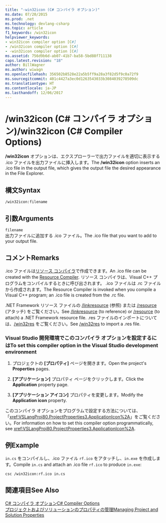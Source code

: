 ```yaml
---
title: "-win32icon (C# コンパイラ オプション)"
ms.date: 07/20/2015
ms.prod: .net
ms.technology: devlang-csharp
ms.topic: article
f1_keywords: /win32icon
helpviewer_keywords:
- win32icon compiler option [C#]
- /win32icon compiler option [C#]
- -win32icon compiler option [C#]
ms.assetid: 756d9b6d-ab07-41b7-ba58-5bd88f711138
caps.latest.revision: "18"
author: BillWagner
ms.author: wiwagn
ms.openlocfilehash: 356502b8528e22a5b5ff9a28a3f82d5f9c0a72f9
ms.sourcegitcommit: 401c4427a3ec0d1263543033b3084039278509dc
ms.translationtype: HT
ms.contentlocale: ja-JP
ms.lasthandoff: 12/06/2017
---
```

# <a name="win32icon-c-compiler-options"></a><span data-ttu-id="fab1e-102">/win32icon (C# コンパイラ オプション)</span><span class="sxs-lookup"><span data-stu-id="fab1e-102">/win32icon (C# Compiler Options)</span></span>
<span data-ttu-id="fab1e-103">**/win32icon** オプションは、エクスプローラーで出力ファイルを適切に表示する .ico ファイルを出力ファイルに挿入します。</span><span class="sxs-lookup"><span data-stu-id="fab1e-103">The **/win32icon** option inserts an .ico file in the output file, which gives the output file the desired appearance in the File Explorer.</span></span>  
  
## <a name="syntax"></a><span data-ttu-id="fab1e-104">構文</span><span class="sxs-lookup"><span data-stu-id="fab1e-104">Syntax</span></span>  
  
```console  
/win32icon:filename  
```  
  
## <a name="arguments"></a><span data-ttu-id="fab1e-105">引数</span><span class="sxs-lookup"><span data-stu-id="fab1e-105">Arguments</span></span>  
 `filename`  
 <span data-ttu-id="fab1e-106">出力ファイルに追加する .ico ファイル。</span><span class="sxs-lookup"><span data-stu-id="fab1e-106">The .ico file that you want to add to your output file.</span></span>  
  
## <a name="remarks"></a><span data-ttu-id="fab1e-107">コメント</span><span class="sxs-lookup"><span data-stu-id="fab1e-107">Remarks</span></span>  
 <span data-ttu-id="fab1e-108">.ico ファイルは[リソース コンパイラ](https://msdn.microsoft.com/library/aa381042.aspx)で作成できます。</span><span class="sxs-lookup"><span data-stu-id="fab1e-108">An .ico file can be created with the [Resource Compiler](https://msdn.microsoft.com/library/aa381042.aspx).</span></span> <span data-ttu-id="fab1e-109">リソース コンパイラは、Visual C++ プログラムをコンパイルするときに呼び出されます。 .ico ファイルは .rc ファイルから作成されます。</span><span class="sxs-lookup"><span data-stu-id="fab1e-109">The Resource Compiler is invoked when you compile a Visual C++ program; an .ico file is created from the .rc file.</span></span>  
  
 <span data-ttu-id="fab1e-110">.NET Framework リソース ファイルの [/linkresource](../../../csharp/language-reference/compiler-options/linkresource-compiler-option.md) (参照) または [/resource](../../../csharp/language-reference/compiler-options/resource-compiler-option.md) (アタッチ) をご覧ください。</span><span class="sxs-lookup"><span data-stu-id="fab1e-110">See [/linkresource](../../../csharp/language-reference/compiler-options/linkresource-compiler-option.md) (to reference) or [/resource](../../../csharp/language-reference/compiler-options/resource-compiler-option.md) (to attach) a .NET Framework resource file.</span></span> <span data-ttu-id="fab1e-111">.res ファイルのインポートについては、[/win32res](../../../csharp/language-reference/compiler-options/win32res-compiler-option.md) をご覧ください。</span><span class="sxs-lookup"><span data-stu-id="fab1e-111">See [/win32res](../../../csharp/language-reference/compiler-options/win32res-compiler-option.md) to import a .res file.</span></span>  
  
### <a name="to-set-this-compiler-option-in-the-visual-studio-development-environment"></a><span data-ttu-id="fab1e-112">Visual Studio 開発環境でこのコンパイラ オプションを設定するには</span><span class="sxs-lookup"><span data-stu-id="fab1e-112">To set this compiler option in the Visual Studio development environment</span></span>  
  
1.  <span data-ttu-id="fab1e-113">プロジェクトの **[プロパティ]** ページを開きます。</span><span class="sxs-lookup"><span data-stu-id="fab1e-113">Open the project's **Properties** pages.</span></span>  
  
2.  <span data-ttu-id="fab1e-114">**[アプリケーション]** プロパティ ページをクリックします。</span><span class="sxs-lookup"><span data-stu-id="fab1e-114">Click the **Application** property page.</span></span>  
  
3.  <span data-ttu-id="fab1e-115">**[アプリケーション アイコン]** プロパティを変更します。</span><span class="sxs-lookup"><span data-stu-id="fab1e-115">Modify the **Application icon** property.</span></span>  
  
 <span data-ttu-id="fab1e-116">このコンパイラ オプションをプログラムで設定する方法については、「<xref:VSLangProj80.ProjectProperties3.ApplicationIcon%2A>」をご覧ください。</span><span class="sxs-lookup"><span data-stu-id="fab1e-116">For information on how to set this compiler option programmatically, see <xref:VSLangProj80.ProjectProperties3.ApplicationIcon%2A>.</span></span>  
  
## <a name="example"></a><span data-ttu-id="fab1e-117">例</span><span class="sxs-lookup"><span data-stu-id="fab1e-117">Example</span></span>  
 <span data-ttu-id="fab1e-118">`in.cs` をコンパイルし、.ico ファイル `rf.ico` をアタッチし、`in.exe` を作成します。</span><span class="sxs-lookup"><span data-stu-id="fab1e-118">Compile `in.cs` and attach an .ico file `rf.ico` to produce `in.exe`:</span></span>  
  
```console  
csc /win32icon:rf.ico in.cs  
```  
  
## <a name="see-also"></a><span data-ttu-id="fab1e-119">関連項目</span><span class="sxs-lookup"><span data-stu-id="fab1e-119">See Also</span></span>  
 [<span data-ttu-id="fab1e-120">C# コンパイラ オプション</span><span class="sxs-lookup"><span data-stu-id="fab1e-120">C# Compiler Options</span></span>](../../../csharp/language-reference/compiler-options/index.md)  
 [<span data-ttu-id="fab1e-121">プロジェクトおよびソリューションのプロパティの管理</span><span class="sxs-lookup"><span data-stu-id="fab1e-121">Managing Project and Solution Properties</span></span>](/visualstudio/ide/managing-project-and-solution-properties)
